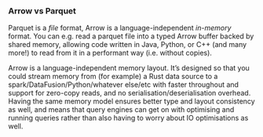 
### Arrow vs Parquet
 Parquet is a _file_ format, Arrow is a language-independent _in-memory_ format. You can e.g. read a parquet file into a typed Arrow buffer backed by shared memory, allowing code written in Java, Python, or C++ (and many more!) to read from it in a performant way (i.e. without copies).
 
 Arrow is a language-independent memory layout. It’s designed so that you could stream memory from (for example) a Rust data source to a spark/DataFusion/Python/whatever else/etc with faster throughout and support for zero-copy reads, and no serialisation/deserialisation overhead. Having the same memory model ensures better type and layout consistency as well, and means that query engines can get on with optimising and running queries rather than also having to worry about IO optimisations as well.
 
 
